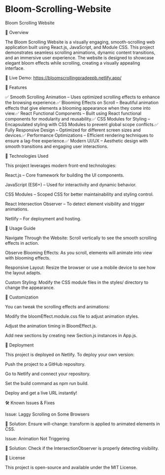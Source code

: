 # Bloom-Scrolling-Website

Bloom Scrolling Website

🌸 Overview

The Bloom Scrolling Website is a visually engaging, smooth-scrolling web application built using React.js, JavaScript, and Module CSS. This project demonstrates seamless scrolling animations, dynamic content transitions, and an immersive user experience. The website is designed to showcase elegant bloom effects while scrolling, creating a visually appealing interface.

🚀 Live Demo: https://bloomscrollingpradeepb.netlify.app/

📌 Features

✅ Smooth Scrolling Animation – Uses optimized scrolling effects to enhance the browsing experience.✅ Blooming Effects on Scroll – Beautiful animation effects that give elements a blooming appearance when they come into view.✅ React Functional Components – Built using React functional components for modularity and reusability.✅ CSS Modules for Styling – Encapsulated styling with CSS Modules to prevent global scope conflicts.✅ Fully Responsive Design – Optimized for different screen sizes and devices.✅ Performance Optimizations – Efficient rendering techniques to ensure a lag-free experience.✅ Modern UI/UX – Aesthetic design with smooth transitions and engaging user interactions.

🎯 Technologies Used

This project leverages modern front-end technologies:

React.js – Core framework for building the UI components.

JavaScript (ES6+) – Used for interactivity and dynamic behavior.

CSS Modules – Scoped CSS for better maintainability and styling control.


React Intersection Observer – To detect element visibility and trigger animations.

Netlify – For deployment and hosting.

📜 Usage Guide

Navigate Through the Website: Scroll vertically to see the smooth scrolling effects in action.

Observe Blooming Effects: As you scroll, elements will animate into view with blooming effects.

Responsive Layout: Resize the browser or use a mobile device to see how the layout adapts.

Custom Styling: Modify the CSS module files in the styles/ directory to change the appearance.

🎨 Customization

You can tweak the scrolling effects and animations:

Modify the bloomEffect.module.css file to adjust animation styles.

Adjust the animation timing in BloomEffect.js.

Add new sections by creating new Section.js instances in App.js.

🚀 Deployment

This project is deployed on Netlify. To deploy your own version:

Push the project to a GitHub repository.

Go to Netlify and connect your repository.

Set the build command as npm run build.

Deploy and get a live URL instantly!

🛠 Known Issues & Fixes

Issue: Laggy Scrolling on Some Browsers

🔹 Solution: Ensure will-change: transform is applied to animated elements in CSS.

Issue: Animation Not Triggering

🔹 Solution: Check if the IntersectionObserver is properly detecting visibility.


📜 License

This project is open-source and available under the MIT License.




